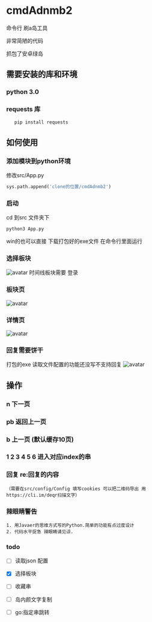 # cmdAdnmb2
命令行 刷a岛工具

非常简陋的代码 

抓包了安卓绿岛
## 需要安装的库和环境
### python 3.0

### requests 库
 ```python
    pip install requests
```
## 如何使用
### 添加模块到python环境
修改src/App.py

 ```python
sys.path.append('clone的位置/cmdAdnmb2')
```
### 启动
cd 到src 文件夹下
 ```python
python3 App.py
```

win的也可以直接 下载打包好的exe文件 在命令行里面运行 


###  选择板块
![avatar](https://s2.ax1x.com/2020/01/02/ltRtUS.png)
时间线板块需要 登录

### 板块页
![avatar](https://s2.ax1x.com/2019/12/30/lMRkUx.png)
### 详情页
![avatar](https://s2.ax1x.com/2019/12/30/lM2REt.png)
### 回复需要饼干 
 打包的exe 读取文件配置的功能还没写不支持回复
![avatar](https://s2.ax1x.com/2020/01/02/lYFL8g.png)
## 操作 
 ### n 下一页
 ### pb 返回上一页
 ### b 上一页 (默认缓存10页)
 ### 1 2 3 4 5 6 进入对应index的串
 
 
 ### 回复 re:回复的内容 
    （需要在src/config/Config 填写cookies 可以把二维码导出 用https://cli.im/deqr扫描文字）


### 辣眼睛警告
    1. 用Javaer的思维方式写的Python.简单的功能有点过度设计
    2. 代码水平捉急 辣眼睛请见谅. 
### todo 
- [ ] 读取json 配置
- [x] 选择板块
- [ ] 收藏串
- [ ] 岛内颜文字复制
- [ ] go:指定串跳转
    
